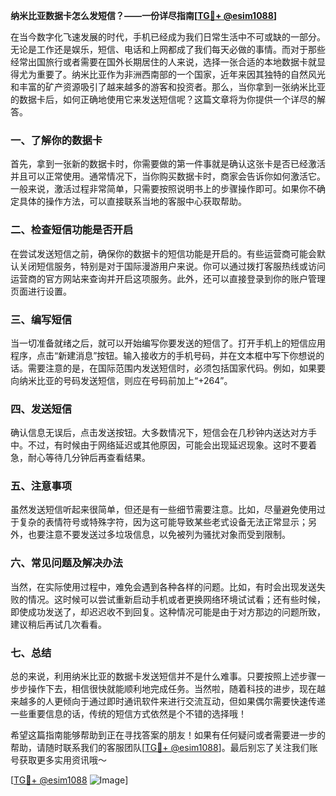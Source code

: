 **纳米比亚数据卡怎么发短信？——一份详尽指南[[TG💪+ @esim1088](https://t.me/s/esim1088)]**

在当今数字化飞速发展的时代，手机已经成为我们日常生活中不可或缺的一部分。无论是工作还是娱乐，短信、电话和上网都成了我们每天必做的事情。而对于那些经常出国旅行或者需要在国外长期居住的人来说，选择一张合适的本地数据卡就显得尤为重要了。纳米比亚作为非洲西南部的一个国家，近年来因其独特的自然风光和丰富的矿产资源吸引了越来越多的游客和投资者。那么，当你拿到一张纳米比亚的数据卡后，如何正确地使用它来发送短信呢？这篇文章将为你提供一个详尽的解答。

### 一、了解你的数据卡

首先，拿到一张新的数据卡时，你需要做的第一件事就是确认这张卡是否已经激活并且可以正常使用。通常情况下，当你购买数据卡时，商家会告诉你如何激活它。一般来说，激活过程非常简单，只需要按照说明书上的步骤操作即可。如果你不确定具体的操作方法，可以直接联系当地的客服中心获取帮助。

### 二、检查短信功能是否开启

在尝试发送短信之前，确保你的数据卡的短信功能是开启的。有些运营商可能会默认关闭短信服务，特别是对于国际漫游用户来说。你可以通过拨打客服热线或访问运营商的官方网站来查询并开启这项服务。此外，还可以直接登录到你的账户管理页面进行设置。

### 三、编写短信

当一切准备就绪之后，就可以开始编写你要发送的短信了。打开手机上的短信应用程序，点击“新建消息”按钮。输入接收方的手机号码，并在文本框中写下你想说的话。需要注意的是，在国际范围内发送短信时，必须包括国家代码。例如，如果要向纳米比亚的号码发送短信，则应在号码前加上“+264”。

### 四、发送短信

确认信息无误后，点击发送按钮。大多数情况下，短信会在几秒钟内送达对方手中。不过，有时候由于网络延迟或其他原因，可能会出现延迟现象。这时不要着急，耐心等待几分钟后再查看结果。

### 五、注意事项

虽然发送短信听起来很简单，但还是有一些细节需要注意。比如，尽量避免使用过于复杂的表情符号或特殊字符，因为这可能导致某些老式设备无法正常显示；另外，也要注意不要发送过多垃圾信息，以免被列为骚扰对象而受到限制。

### 六、常见问题及解决办法

当然，在实际使用过程中，难免会遇到各种各样的问题。比如，有时会出现发送失败的情况。这时候可以尝试重新启动手机或者更换网络环境试试看；还有些时候，即使成功发送了，却迟迟收不到回复。这种情况可能是由于对方那边的问题所致，建议稍后再试几次看看。

### 七、总结

总的来说，利用纳米比亚的数据卡发送短信并不是什么难事。只要按照上述步骤一步步操作下去，相信很快就能顺利地完成任务。当然啦，随着科技的进步，现在越来越多的人更倾向于通过即时通讯软件来进行交流互动，但如果偶尔需要快速传递一些重要信息的话，传统的短信方式依然是个不错的选择哦！

希望这篇指南能够帮助到正在寻找答案的朋友！如果有任何疑问或者需要进一步的帮助，请随时联系我们的客服团队[[TG💪+ @esim1088](https://t.me/s/esim1088)]。最后别忘了关注我们账号获取更多实用资讯哦～

[[TG💪+ @esim1088](https://t.me/s/esim1088) ![Image](https://i.postimg.cc/4NQfJmqS/Snipaste-2025-05-13-00-14-12.png)]